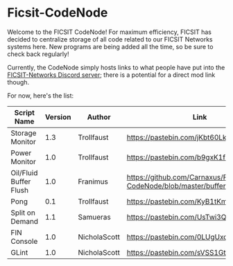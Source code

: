 # Ficsit-CodeNode
Welcome to the FICSIT CodeNode!  For maximum efficiency, FICSIT has decided to centralize storage of all code related to our FICSIT Networks systems here.  New programs are being added all the time, so be sure to check back regularly!

Currently, the CodeNode simply hosts links to what people have put into the [FICSIT-Networks Discord server](https://discord.gg/3VfZ6Da); there is a potential for a direct mod link though.

For now, here's the list:

Script Name | Version | Author | Link
------------|-------------|-------------|-------------|
Storage Monitor | 1.3 | Trollfaust | https://pastebin.com/jKbt60Lk
Power Monitor | 1.0 | Trollfaust | https://pastebin.com/b9gxK1fV
Oil/Fluid Buffer Flush | 1.0 | Franimus | https://github.com/Carnaxus/Ficsit-CodeNode/blob/master/buffernooverflow.txt
Pong | 0.1 | Trollfaust | https://pastebin.com/KyB1tKmT
Split on Demand | 1.1 | Samueras | https://pastebin.com/UsTwi3Q5
FIN Console | 1.0 | NicholaScott | https://pastebin.com/0LUgUxqD
GLint | 1.0 | NicholaScott | https://pastebin.com/sVSS1GtQ
